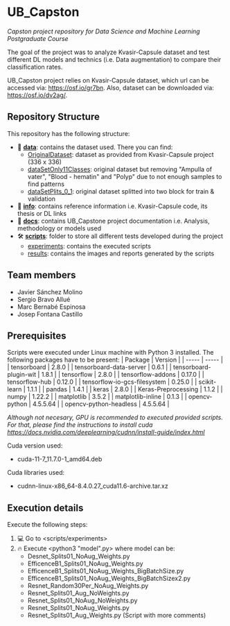 # UB_Capston
*Capston project repository for Data Science and Machine Learning Postgraduate Course*

The goal of the project was to analyze Kvasir-Capsule dataset and test different DL models and technics (i.e. Data augmentation) to compare their classification rates.

UB_Capston project relies on Kvasir-Capsule dataset, which url can be accessed via: https://osf.io/gr7bn. Also, dataset can be downloaded via: https://osf.io/dv2ag/.

## Repository Structure
This repository has the following structure:
 * 📄 **[data](/data/)**: contains the dataset used. There you can find:
    * [OriginalDataset](/data/OriginalDataset/): dataset as provided from Kvasir-Capsule project (336 x 336)
    * [dataSetOnly11Classes](/data/dataSetOnly11Classes/): original dataset but removing "Ampulla of vater", "Blood - hematin" and "Polyp" due to not enough samples to find patterns
    * [dataSetPlits_0_1](/data/dataSetPlits_0_1/): original dataset splitted into two block for train & validation
 * 🤔 **[info](/info/)**: contains reference information i.e. Kvasir-Capsule code, its thesis or DL links
 * 📖 **[docs](/docs/)**: contains UB_Capstone project documentation i.e. Analysis, methodology or models used
 * 🛠 **[scripts](/scripts/)**: folder to store all different tests developed during the project
    * [experiments](/scripts/experiments/): contains the executed scripts
	* [results](/scripts/results/): contains the images and reports generated by the scripts

## Team members
 - Javier Sánchez Molino
 - Sergio Bravo Allué
 - Marc Bernabé Espinosa
 - Josep Fontana Castillo

## Prerequisites
Scripts were executed under Linux machine with Python 3 installed. The following packages have to be present:
| Package | Version |
| ----- |  ----- |
| tensorboard | 2.8.0 |
|  tensorboard-data-server | 0.6.1 |
|  tensorboard-plugin-wit | 1.8.1 |
|  tensorflow | 2.8.0 |
|  tensorflow-addons | 0.17.0 |
|  tensorflow-hub | 0.12.0 |
|  tensorflow-io-gcs-filesystem | 0.25.0 |
|  scikit-learn | 1.1.1 |
|  pandas | 1.4.1 |
|  keras | 2.8.0 |
|  Keras-Preprocessing | 1.1.2 |
|  numpy | 1.22.2 |
|  matplotlib | 3.5.2 |
|  matplotlib-inline | 0.1.3 |
|  opencv-python | 4.5.5.64 |
|  opencv-python-headless | 4.5.5.64 |

*Although not necesary, GPU is recommended to executed provided scripts. For that, please find the instructions to install cuda https://docs.nvidia.com/deeplearning/cudnn/install-guide/index.html*

Cuda version used:
 * cuda-11-7_11.7.0-1_amd64.deb

Cuda libraries used:
 * cudnn-linux-x86_64-8.4.0.27_cuda11.6-archive.tar.xz

## Execution details
Execute the following steps:
 1. 💻 Go to <scripts/experiments>
 2. 🔥 Execute <python3 "model".py> where model can be:
    * Desnet_Splits01_NoAug_Weights.py
    * EfficenceB1_Splits01_NoAug_Weights.py
    * EfficenceB1_Splits01_NoAug_Weights_BigBatchSize.py
    * EfficenceB1_Splits01_NoAug_Weights_BigBatchSizex2.py
    * Resnet_Random30Per_NoAug_Weights.py
    * Resnet_Splits01_Aug_NoWeights.py
    * Resnet_Splits01_NoAug_NoWeights.py
    * Resnet_Splits01_NoAug_Weights.py
    * Resnet_Splits01_Aug_Weights.py       (Script with more comments)
